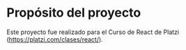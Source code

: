 # Propósito del proyecto

Este proyecto fue realizado para el Curso de React de Platzi (https://platzi.com/clases/react/).


